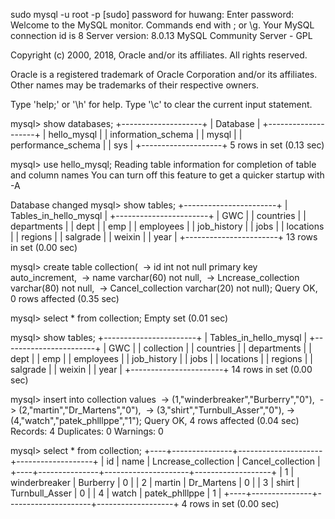 sudo mysql -u root -p
[sudo] password for huwang: 
Enter password: 
Welcome to the MySQL monitor.  Commands end with ; or \g.
Your MySQL connection id is 8
Server version: 8.0.13 MySQL Community Server - GPL

Copyright (c) 2000, 2018, Oracle and/or its affiliates. All rights reserved.

Oracle is a registered trademark of Oracle Corporation and/or its
affiliates. Other names may be trademarks of their respective
owners.

Type 'help;' or '\h' for help. Type '\c' to clear the current input statement.

mysql> show databases;
+--------------------+
| Database           |
+--------------------+
| hello_mysql        |
| information_schema |
| mysql              |
| performance_schema |
| sys                |
+--------------------+
5 rows in set (0.13 sec)

mysql> use hello_mysql;
Reading table information for completion of table and column names
You can turn off this feature to get a quicker startup with -A

Database changed
mysql> show tables;
+-----------------------+
| Tables_in_hello_mysql |
+-----------------------+
| GWC                   |
| countries             |
| departments           |
| dept                  |
| emp                   |
| employees             |
| job_history           |
| jobs                  |
| locations             |
| regions               |
| salgrade              |
| weixin                |
| year                  |
+-----------------------+
13 rows in set (0.00 sec)

mysql> create table collection(
​    -> id int not null primary key auto_increment,
​    -> name varchar(60) not null,
​    -> Lncrease_collection varchar(80) not null,
​    -> Cancel_collection varchar(20) not null);
Query OK, 0 rows affected (0.35 sec)

mysql> select * from collection;
Empty set (0.01 sec)

mysql> show tables;
+-----------------------+
| Tables_in_hello_mysql |
+-----------------------+
| GWC                   |
| collection            |
| countries             |
| departments           |
| dept                  |
| emp                   |
| employees             |
| job_history           |
| jobs                  |
| locations             |
| regions               |
| salgrade              |
| weixin                |
| year                  |
+-----------------------+
14 rows in set (0.00 sec)

mysql> insert into collection values
​    -> (1,"winderbreaker","Burberry","0"),
​    -> (2,"martin","Dr_Martens","0"),
​    -> (3,"shirt","Turnbull_Asser","0"),
​    -> (4,"watch","patek_phlllppe","1");                                        Query OK, 4 rows affected (0.04 sec)
Records: 4  Duplicates: 0  Warnings: 0

mysql> select * from collection;
+----+---------------+---------------------+-------------------+
| id | name          | Lncrease_collection | Cancel_collection |
+----+---------------+---------------------+-------------------+
|  1 | winderbreaker | Burberry            | 0                 |
|  2 | martin        | Dr_Martens          | 0                 |
|  3 | shirt         | Turnbull_Asser      | 0                 |
|  4 | watch         | patek_phlllppe      | 1                 |
+----+---------------+---------------------+-------------------+
4 rows in set (0.00 sec)

